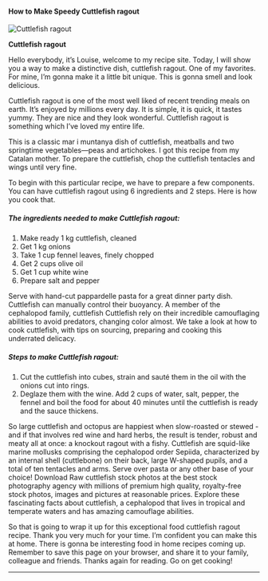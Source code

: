             

#### How to Make Speedy Cuttlefish ragout

![Cuttlefish ragout](https://img-global.cpcdn.com/recipes/b1a06ae20111e79436d1311dde5b168c/751x532cq70/cuttlefish-ragout-recipe-main-photo.jpg)

**Cuttlefish ragout**

Hello everybody, it’s Louise, welcome to my recipe site. Today, I will show you a way to make a distinctive dish, cuttlefish ragout. One of my favorites. For mine, I’m gonna make it a little bit unique. This is gonna smell and look delicious.

Cuttlefish ragout is one of the most well liked of recent trending meals on earth. It’s enjoyed by millions every day. It is simple, it is quick, it tastes yummy. They are nice and they look wonderful. Cuttlefish ragout is something which I’ve loved my entire life.

This is a classic mar i muntanya dish of cuttlefish, meatballs and two springtime vegetables—peas and artichokes. I got this recipe from my Catalan mother. To prepare the cuttlefish, chop the cuttlefish tentacles and wings until very fine.

To begin with this particular recipe, we have to prepare a few components. You can have cuttlefish ragout using 6 ingredients and 2 steps. Here is how you cook that.

##### The ingredients needed to make Cuttlefish ragout:

1.  Make ready 1 kg cuttlefish, cleaned
2.  Get 1 kg onions
3.  Take 1 cup fennel leaves, finely chopped
4.  Get 2 cups olive oil
5.  Get 1 cup white wine
6.  Prepare salt and pepper

Serve with hand-cut pappardelle pasta for a great dinner party dish. Cuttlefish can manually control their buoyancy. A member of the cephalopod family, cuttlefish Cuttlefish rely on their incredible camouflaging abilities to avoid predators, changing color almost. We take a look at how to cook cuttlefish, with tips on sourcing, preparing and cooking this underrated delicacy.

##### Steps to make Cuttlefish ragout:

1.  Cut the cuttlefish into cubes, strain and sauté them in the oil with the onions cut into rings.
2.  Deglaze them with the wine. Add 2 cups of water, salt, pepper, the fennel and boil the food for about 40 minutes until the cuttlefish is ready and the sauce thickens.

So large cuttlefish and octopus are happiest when slow-roasted or stewed - and if that involves red wine and hard herbs, the result is tender, robust and meaty all at once: a knockout ragout with a fishy. Cuttlefish are squid-like marine mollusks comprising the cephalopod order Sepiida, characterized by an internal shell (cuttlebone) on their back, large W-shaped pupils, and a total of ten tentacles and arms. Serve over pasta or any other base of your choice! Download Raw cuttlefish stock photos at the best stock photography agency with millions of premium high quality, royalty-free stock photos, images and pictures at reasonable prices. Explore these fascinating facts about cuttlefish, a cephalopod that lives in tropical and temperate waters and has amazing camouflage abilities.

So that is going to wrap it up for this exceptional food cuttlefish ragout recipe. Thank you very much for your time. I’m confident you can make this at home. There is gonna be interesting food in home recipes coming up. Remember to save this page on your browser, and share it to your family, colleague and friends. Thanks again for reading. Go on get cooking!

* * *